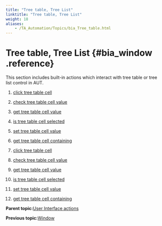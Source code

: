 ```yaml
--- 
title: "Tree table, Tree List"
linktitle: "Tree table, Tree List"
weight: 18
aliases: 
    - /TA_Automation/Topics/bia_Tree_table.html
---
```

# Tree table, Tree List {#bia_window .reference}

This section includes built-in actions which interact with tree table or tree list control in AUT.

1.  [click tree table cell](bia_click_tree_table_cell.md#)
2.  [check tree table cell value](bia_check_tree_table_cell_value.md#)
3.  [get tree table cell value](bia_get_tree_table_cell_value.md#)
4.  [is tree table cell selected](bia_is_tree_table_cell_selected.md#)
5.  [set tree table cell value](bia_set_tree_table_cell_value.md#)
6.  [get tree table cell containing](bia_get_tree_table_cell_containing.md#)

1.  [click tree table cell](../../TA_Automation/Topics/bia_click_tree_table_cell.html)  

2.  [check tree table cell value](../../TA_Automation/Topics/bia_check_tree_table_cell_value.html)  

3.  [get tree table cell value](../../TA_Automation/Topics/bia_get_tree_table_cell_value.html)  

4.  [is tree table cell selected](../../TA_Automation/Topics/bia_is_tree_table_cell_selected.html)  

5.  [set tree table cell value](../../TA_Automation/Topics/bia_set_tree_table_cell_value.html)  

6.  [get tree table cell containing](../../TA_Automation/Topics/bia_get_tree_table_cell_containing.html)  


**Parent topic:**[User Interface actions](../../TA_Automation/Topics/bia_User_Interface.html)

**Previous topic:**[Window](../../TA_Automation/Topics/bia_Window.html)

